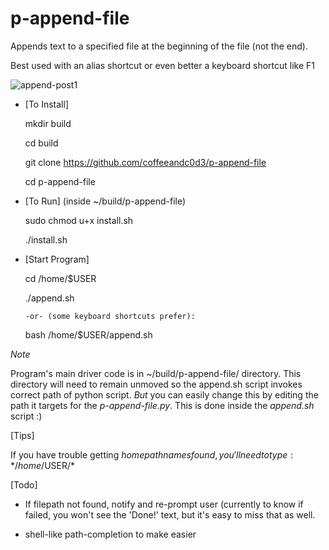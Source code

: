 # p-append-file
Appends text to a specified file at the beginning of the file (not the end). 

Best used with an alias shortcut or even better a keyboard shortcut like F1

![append-post1](https://user-images.githubusercontent.com/31811490/159101090-ecf538be-1eed-4eb2-82c8-7bfc1a78b3b3.png)

* [To Install]

  mkdir build 

  cd build

  git clone https://github.com/coffeeandc0d3/p-append-file

  cd p-append-file

* [To Run] (inside ~/build/p-append-file)

  sudo chmod u+x install.sh

  ./install.sh

* [Start Program]

  cd /home/$USER
  
  ./append.sh
  
      -or- (some keyboard shortcuts prefer): 
      
  bash /home/$USER/append.sh 

*Note* 

Program's main driver code is in ~/build/p-append-file/ directory. 
This directory will need to remain unmoved so the append.sh script invokes correct path of python script. *But* you can easily change this by editing the path it targets for the *p-append-file.py*. This is done inside the *append.sh* script :) 

[Tips]

If you have trouble getting $home pathnames found, you'll need to type: */home/$USER/* <filename>

[Todo]

 * If filepath not found, notify and re-prompt user (currently to know if failed, you won't see the 
 'Done!' text, but it's easy to miss that as well. 
  
 * shell-like path-completion to make easier 
  
